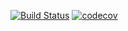 [![Build Status](https://app.travis-ci.com/denis2maximov/jobj4_design.svg?branch=master)](https://app.travis-ci.com/denis2maximov/jobj4_design)
[![codecov](https://codecov.io/gh/denis2maximov/job4j_design/branch/master/graph/badge.svg?token=A4HYIOWIG2)](https://app.codecov.io/gh/denis2maximov/jobj4_design)
